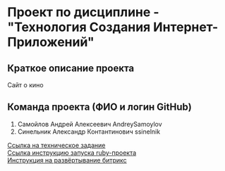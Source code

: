 # Проект по дисциплине - "Технология Создания Интернет-Приложений"
## Краткое описание проекта
Сайт о кино
## Команда проекта (ФИО и логин GitHub)
1. Самойлов Андрей Алексеевич AndreySamoylov
1. Синельник Александр Контантинович ssinelnik

[Сcылка на техническое задание](задание.md)  
[Ссылка инструкцию запуска ruby-проекта](tsip_ruby/README.md)  
[Инструкция на развёртывание битрикс](bitrix-deploy.md)
